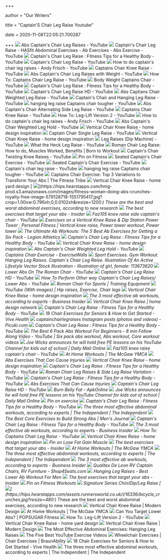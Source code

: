 +++
        
author = "Our Writers"
        
title = "Captain'S Chair Leg Raise Youtube"
        
date = 2020-11-08T22:05:21.700287
        
+++
[ ![](https://i.ytimg.com/vi/9FeC5SAB_3g/maxresdefault.jpg)](https://i.ytimg.com/vi/9FeC5SAB_3g/maxresdefault.jpg) Abs Captain's Chair Leg Raises - YouTube
[ ![](https://i.ytimg.com/vi/o7NVjPmA3sg/maxresdefault.jpg)](https://i.ytimg.com/vi/o7NVjPmA3sg/maxresdefault.jpg) Captain's Chair Leg Raise - HASfit Abdominal Exercises - Ab Exercises - Abs  Exercise - YouTube
[ ![](https://i.ytimg.com/vi/bpwnud0o6-A/maxresdefault.jpg)](https://i.ytimg.com/vi/bpwnud0o6-A/maxresdefault.jpg) Captain's Chair Leg Raise : Fitness Tips for a Healthy Body - YouTube
[ ![](https://i.ytimg.com/vi/UyHNpKXNVMg/maxresdefault.jpg)](https://i.ytimg.com/vi/UyHNpKXNVMg/maxresdefault.jpg) Captain's Chair Leg Raise - YouTube
[ ![](https://i.ytimg.com/vi/711U6NbJRmc/maxresdefault.jpg)](https://i.ytimg.com/vi/711U6NbJRmc/maxresdefault.jpg) How to do captain's chair leg raises - Andy Frisch - YouTube
[ ![](https://i.ytimg.com/vi/rKvO1o_Pq-Q/maxresdefault.jpg)](https://i.ytimg.com/vi/rKvO1o_Pq-Q/maxresdefault.jpg) Captains Chair Knee Raise - YouTube
[ ![](https://i.ytimg.com/vi/nopc4nrGeKA/hqdefault.jpg)](https://i.ytimg.com/vi/nopc4nrGeKA/hqdefault.jpg) Abs Captain's Chair Leg Raises with Weight - YouTube
[ ![](https://i.ytimg.com/vi/r36URZncpkM/hqdefault.jpg)](https://i.ytimg.com/vi/r36URZncpkM/hqdefault.jpg) How To: Captains Chair Leg Raise - YouTube
[ ![](https://i.ytimg.com/vi/P_glLDMIIlg/maxresdefault.jpg)](https://i.ytimg.com/vi/P_glLDMIIlg/maxresdefault.jpg) Body Weight Captains Chair - YouTube
[ ![](https://i.ytimg.com/vi/bpwnud0o6-A/hqdefault.jpg)](https://i.ytimg.com/vi/bpwnud0o6-A/hqdefault.jpg) Captain's Chair Leg Raise : Fitness Tips for a Healthy Body - YouTube
[ ![](https://i.ytimg.com/vi/0UC6V8EHlTw/maxresdefault.jpg)](https://i.ytimg.com/vi/0UC6V8EHlTw/maxresdefault.jpg) Captain's Chair Leg Raise HD - YouTube
[ ![](https://i.ytimg.com/vi/kxEDTZF_Lgs/maxresdefault.jpg)](https://i.ytimg.com/vi/kxEDTZF_Lgs/maxresdefault.jpg) Abs Captians Chair Weighted Leg Raise - YouTube
[ ![](https://i.ytimg.com/vi/rbD9A54rb8M/maxresdefault.jpg)](https://i.ytimg.com/vi/rbD9A54rb8M/maxresdefault.jpg) Captain's Chair and Hanging Leg Raise - YouTube
[ ![](https://i.ytimg.com/vi/-kDqch6A9JE/maxresdefault.jpg)](https://i.ytimg.com/vi/-kDqch6A9JE/maxresdefault.jpg) hanging leg raise Captains chair tougher - YouTube
[ ![](https://i.ytimg.com/vi/qXQzkfksBRw/maxresdefault.jpg)](https://i.ytimg.com/vi/qXQzkfksBRw/maxresdefault.jpg) Abs Captain's Chair Alternating Side Leg Raise - YouTube
[ ![](https://i.ytimg.com/vi/rKvO1o_Pq-Q/hqdefault.jpg)](https://i.ytimg.com/vi/rKvO1o_Pq-Q/hqdefault.jpg) Captains Chair Knee Raise - YouTube
[ ![](https://i.ytimg.com/vi/CU2-V80_JsA/maxresdefault.jpg)](https://i.ytimg.com/vi/CU2-V80_JsA/maxresdefault.jpg) How To: Leg-Lift Version 2 - YouTube
[ ![](https://i.ytimg.com/vi/711U6NbJRmc/hqdefault.jpg)](https://i.ytimg.com/vi/711U6NbJRmc/hqdefault.jpg) How to do captain's chair leg raises - Andy Frisch - YouTube
[ ![](https://i.ytimg.com/vi/_6RbqumadQA/maxresdefault.jpg)](https://i.ytimg.com/vi/_6RbqumadQA/maxresdefault.jpg) Abs Captain's Chair Weighted Leg Hold - YouTube
[ ![](https://i.pinimg.com/originals/32/d2/31/32d23193a9aef0dc0632b5f3a969ee94.png)](https://i.pinimg.com/originals/32/d2/31/32d23193a9aef0dc0632b5f3a969ee94.png) Vertical Chair Knee Raise - home design inspiration
[ ![](https://i.ytimg.com/vi/wsblxX-vCXo/maxresdefault.jpg)](https://i.ytimg.com/vi/wsblxX-vCXo/maxresdefault.jpg) Captain Chair Single Leg Raise - YouTube
[ ![](https://i.ytimg.com/vi/DYQCmzGJkiY/maxresdefault.jpg)](https://i.ytimg.com/vi/DYQCmzGJkiY/maxresdefault.jpg) Vertical Chair Knee Raise - home design inspiration
[ ![](https://i.ytimg.com/vi/0CpUfmyKtkg/maxresdefault.jpg)](https://i.ytimg.com/vi/0CpUfmyKtkg/maxresdefault.jpg) Leg Raises (Dip Machine) - YouTube
[ ![](https://i.ytimg.com/vi/TXuTPl5-t98/hqdefault.jpg)](https://i.ytimg.com/vi/TXuTPl5-t98/hqdefault.jpg) What the Heck Leg Raise - YouTube
[ ![](https://i.ytimg.com/vi/u6gFitgUd6c/hqdefault.jpg)](https://i.ytimg.com/vi/u6gFitgUd6c/hqdefault.jpg) Roman Chair Leg Raise: How to do, Muscles Worked, Benefits | Born to Workout
[ ![](https://i.ytimg.com/vi/h1WhMCo_zFU/maxresdefault.jpg)](https://i.ytimg.com/vi/h1WhMCo_zFU/maxresdefault.jpg) Captain's Chair Twisting Knee Raises - YouTube
[ ![](https://i.pinimg.com/474x/62/34/ce/6234ceb13e9c02b907c58f2fbcb03d83.jpg)](https://i.pinimg.com/474x/62/34/ce/6234ceb13e9c02b907c58f2fbcb03d83.jpg) Pin on Fitness
[ ![](https://i.ytimg.com/vi/HpVymcFzlgA/maxresdefault.jpg)](https://i.ytimg.com/vi/HpVymcFzlgA/maxresdefault.jpg) Seated Captain's Chair Exercise - YouTube
[ ![](https://i.ytimg.com/vi/HpVymcFzlgA/hqdefault.jpg)](https://i.ytimg.com/vi/HpVymcFzlgA/hqdefault.jpg) Seated Captain's Chair Exercise - YouTube
[ ![](https://i.ytimg.com/vi/Igui86XYVDc/maxresdefault.jpg)](https://i.ytimg.com/vi/Igui86XYVDc/maxresdefault.jpg) Captain's chair leg raise - YouTube
[ ![](https://i.ytimg.com/vi/-kDqch6A9JE/hqdefault.jpg)](https://i.ytimg.com/vi/-kDqch6A9JE/hqdefault.jpg) hanging leg raise Captains chair tougher - YouTube
[ ![](https://thefitnesstribe.com/wp-content/uploads/2018/08/Abs-Workout.jpg)](https://thefitnesstribe.com/wp-content/uploads/2018/08/Abs-Workout.jpg) Captains Chair Exercise: Top 3 Variations to Transform Your Abs | The  Fitness Tribe
[ ![](http://weighttraining.guide/wp-content/uploads/2017/07/weighted-captains-chair-leg-and-hip-raise.png)](http://weighttraining.guide/wp-content/uploads/2017/07/weighted-captains-chair-leg-and-hip-raise.png) Vertical Chair Knee Raise - home yard design
[ ![](https://hips.hearstapps.com/hmg-prod.s3.amazonaws.com/images/fitness-woman-doing-abs-crunches-royalty-free-image-579128718-1551795417.jpg?crop=1.00xw:0.796xh;0,0.0102xh&resize=1200:*)](https://hips.hearstapps.com/hmg-prod.s3.amazonaws.com/images/fitness-woman-doing-abs-crunches-royalty-free-image-579128718-1551795417.jpg?crop=1.00xw:0.796xh;0,0.0102xh&resize=1200:*) These are the best and worst abdominal exercises, according to new research
[ ![](https://i.insider.com/5c36203a01c0ea117544c2c6?width=1136&format=jpeg)](https://i.insider.com/5c36203a01c0ea117544c2c6?width=1136&format=jpeg) The best exercises that target your abs - Insider
[ ![](https://i.ytimg.com/vi/Fb6C59TYxQM/hqdefault.jpg)](https://i.ytimg.com/vi/Fb6C59TYxQM/hqdefault.jpg) Faz105 knee raise side captain's chair - YouTube
[ ![](https://i.pinimg.com/originals/f4/af/7d/f4af7d6b885ac2881118e1978d55d5e5.jpg)](https://i.pinimg.com/originals/f4/af/7d/f4af7d6b885ac2881118e1978d55d5e5.jpg) Exercises on a Vertical Knee Raise & Dip Station Power Tower : Personal  Fitness | Vertical knee raise, Power tower workout, Power tower
[ ![](https://i.ytimg.com/vi/hdng3Nm1x_E/maxresdefault.jpg)](https://i.ytimg.com/vi/hdng3Nm1x_E/maxresdefault.jpg) The Ultimate Ab Workouts: The 5 Best Ab Exercises for Getting a Six Pack -  Legion Athletics
[ ![](https://i.ytimg.com/vi/bszgACEscFA/hqdefault.jpg?sqp=-oaymwEiCKgBEF5IWvKriqkDFQgBFQAAAAAYASUAAMhCPQCAokN4AQ==&rs=AOn4CLCmCru9ioNgOu4QpeDMcBENwpvhLg)](https://i.ytimg.com/vi/bszgACEscFA/hqdefault.jpg?sqp=-oaymwEiCKgBEF5IWvKriqkDFQgBFQAAAAAYASUAAMhCPQCAokN4AQ==&rs=AOn4CLCmCru9ioNgOu4QpeDMcBENwpvhLg) Captain's Chair Leg Raise : Fitness Tips for a Healthy Body - YouTube
[ ![](https://i.ytimg.com/vi/0kUxPMdpujs/maxresdefault.jpg)](https://i.ytimg.com/vi/0kUxPMdpujs/maxresdefault.jpg) Vertical Chair Knee Raise - home design inspiration
[ ![](https://i.ytimg.com/vi/_6RbqumadQA/hqdefault.jpg)](https://i.ytimg.com/vi/_6RbqumadQA/hqdefault.jpg) Abs Captain's Chair Weighted Leg Hold - YouTube
[ ![](https://lh3.googleusercontent.com/proxy/o5On6pJkffH8W3cChqENHGH9oufxqhzAwEPvPwRbZVoNkA_SpyKHgnEi3KwH9feNlpnSnMqVyEbuwpHQHS4yHsUyf0JfzZrIOLZONCtdwWfQ88lagdu6I0geCmm40g8ZfGZOYyl8M9lJclFW1KdH7kE6FWH2ehCN45G7Ul_K3zTEHzQbClr3ucdGbGvgO1zNBr-dRdqQ58Om9jJdKMEZlv41_v2yV8IFJReodpkBbDDXuhkykuAaF-S5nmiINJddInSg3xbPVRfR6MpMkv-O0z1skmCV_D_a-DU5yOuP0dD2PnS_DpQak0QtDVNSZ_jALWdJpmPkqczsgk48vV0=s0-d)](https://lh3.googleusercontent.com/proxy/o5On6pJkffH8W3cChqENHGH9oufxqhzAwEPvPwRbZVoNkA_SpyKHgnEi3KwH9feNlpnSnMqVyEbuwpHQHS4yHsUyf0JfzZrIOLZONCtdwWfQ88lagdu6I0geCmm40g8ZfGZOYyl8M9lJclFW1KdH7kE6FWH2ehCN45G7Ul_K3zTEHzQbClr3ucdGbGvgO1zNBr-dRdqQ58Om9jJdKMEZlv41_v2yV8IFJReodpkBbDDXuhkykuAaF-S5nmiINJddInSg3xbPVRfR6MpMkv-O0z1skmCV_D_a-DU5yOuP0dD2PnS_DpQak0QtDVNSZ_jALWdJpmPkqczsgk48vV0=s0-d) Captains Chair Exercise - ExerciseWalls
[ ![](https://thumbs.dreamstime.com/z/sport-exercises-gym-workout-hanging-leg-raises-captain-s-chair-raise-illustration-active-lifestyle-vector-113673620.jpg)](https://thumbs.dreamstime.com/z/sport-exercises-gym-workout-hanging-leg-raises-captain-s-chair-raise-illustration-active-lifestyle-vector-113673620.jpg) Sport Exercises. Gym Workout. Hanging Leg Raises. Captain`s Chair Leg Raise.  Illustration Of An Active Lifestyle Vector Stock Illustration -  Illustration of girl, female: 113673620
[ ![](https://i.ytimg.com/vi/tOKTIPlqJNw/maxresdefault.jpg)](https://i.ytimg.com/vi/tOKTIPlqJNw/maxresdefault.jpg) Lower Abs On The Roman Chair - YouTube
[ ![](https://i.ytimg.com/vi/lS5B0MmLgZs/hqdefault.jpg?sqp=-oaymwEiCKgBEF5IWvKriqkDFQgBFQAAAAAYASUAAMhCPQCAokN4AQ==&rs=AOn4CLD82xq8jjgkPqki2dhnhTpMaI52rQ)](https://i.ytimg.com/vi/lS5B0MmLgZs/hqdefault.jpg?sqp=-oaymwEiCKgBEF5IWvKriqkDFQgBFQAAAAAYASUAAMhCPQCAokN4AQ==&rs=AOn4CLD82xq8jjgkPqki2dhnhTpMaI52rQ) Captain's Chair Leg Raise HD - YouTube
[ ![](https://i.ytimg.com/vi/9PF4rwXRBx0/hqdefault.jpg)](https://i.ytimg.com/vi/9PF4rwXRBx0/hqdefault.jpg) How To Perform Other way Captain's Chair Leg Raises/ Lower Abs - YouTube
[ ![](http://training-equipment.net/wp-content/uploads/2016/05/Roman-Chair-for-Sports.jpg)](http://training-equipment.net/wp-content/uploads/2016/05/Roman-Chair-for-Sports.jpg) Roman Chair For Sports | Training Equipment
[ ![](https://i.pinimg.com/564x/53/b0/d4/53b0d46989e3f3a8cd8e04c11d52b63b.jpg)](https://i.pinimg.com/564x/53/b0/d4/53b0d46989e3f3a8cd8e04c11d52b63b.jpg) YouTube (With images) | Hip raises, Exercise, Chair legs
[ ![](https://i.ytimg.com/vi/k9RhotkYHaA/maxresdefault.jpg)](https://i.ytimg.com/vi/k9RhotkYHaA/maxresdefault.jpg) Vertical Chair Knee Raise - home design inspiration
[ ![](https://i.insider.com/5b6de4018ea82f32008b51c2?width=1200&format=jpeg)](https://i.insider.com/5b6de4018ea82f32008b51c2?width=1200&format=jpeg) The 3 most effective ab workouts, according to experts - Business Insider
[ ![](https://i.ytimg.com/vi/kht_-xt9sYY/maxresdefault.jpg)](https://i.ytimg.com/vi/kht_-xt9sYY/maxresdefault.jpg) Vertical Chair Knee Raise | home design network
[ ![](https://i.ytimg.com/vi/Z2Og_KpPmH4/hqdefault.jpg?sqp=-oaymwEiCKgBEF5IWvKriqkDFQgBFQAAAAAYASUAAMhCPQCAokN4AQ==&rs=AOn4CLDwViwdpe1BvdYq1bEZ96035GZ_Ng)](https://i.ytimg.com/vi/Z2Og_KpPmH4/hqdefault.jpg?sqp=-oaymwEiCKgBEF5IWvKriqkDFQgBFQAAAAAYASUAAMhCPQCAokN4AQ==&rs=AOn4CLDwViwdpe1BvdYq1bEZ96035GZ_Ng) Captain's Chair Leg Raise : Fitness Tips for a Healthy Body - YouTube
[ ![](https://i.ytimg.com/vi/3ANUed30Bgk/maxresdefault.jpg)](https://i.ytimg.com/vi/3ANUed30Bgk/maxresdefault.jpg) 18 Chair Exercises for Seniors & How to Get Started - Vive Health
[ ![](https://scontent-yyz1-1.cdninstagram.com/v/t51.2885-15/e15/s640x640/18812270_671734113036378_5816288057053151232_n.jpg?_nc_ht=scontent-yyz1-1.cdninstagram.com&_nc_cat=106&_nc_ohc=TQcjEv9lBdQAX_kzj1e&oh=a4fef2bd792a5d9998e80f163a3b4276&oe=5E33ED8A)](https://scontent-yyz1-1.cdninstagram.com/v/t51.2885-15/e15/s640x640/18812270_671734113036378_5816288057053151232_n.jpg?_nc_ht=scontent-yyz1-1.cdninstagram.com&_nc_cat=106&_nc_ohc=TQcjEv9lBdQAX_kzj1e&oh=a4fef2bd792a5d9998e80f163a3b4276&oe=5E33ED8A) captainchairlegraises Instagram posts (photos and videos) - Picuki.com
[ ![](https://i.ytimg.com/vi/fUMlaIcEL44/hqdefault.jpg?sqp=-oaymwEiCKgBEF5IWvKriqkDFQgBFQAAAAAYASUAAMhCPQCAokN4AQ==&rs=AOn4CLDImHYTprIbbCkuwnNOogzyQi3hSw)](https://i.ytimg.com/vi/fUMlaIcEL44/hqdefault.jpg?sqp=-oaymwEiCKgBEF5IWvKriqkDFQgBFQAAAAAYASUAAMhCPQCAokN4AQ==&rs=AOn4CLDImHYTprIbbCkuwnNOogzyQi3hSw) Captain's Chair Leg Raise : Fitness Tips for a Healthy Body - YouTube
[ ![](https://i.pinimg.com/564x/c8/13/45/c8134595f236a72fab9f416ef5af80b0.jpg)](https://i.pinimg.com/564x/c8/13/45/c8134595f236a72fab9f416ef5af80b0.jpg) The Best 6 Pack Abs Workout For Beginners - 8 min Follow Along Video -  YouTube | Six pack abs workout, Abs workout, Core workout videos
[ ![](https://i.dailymail.co.uk/1s/2020/03/19/16/26172482-0-image-a-77_1584636455812.jpg)](https://i.dailymail.co.uk/1s/2020/03/19/16/26172482-0-image-a-77_1584636455812.jpg) Joe Wicks announces he will hold free PE lessons on his YouTube Channel for  kids out of school | Daily Mail Online
[ ![](https://i.ytimg.com/vi/slTf3dKfdbk/hqdefault.jpg)](https://i.ytimg.com/vi/slTf3dKfdbk/hqdefault.jpg) Faz105 knee raise captain's chair - YouTube
[ ![](https://www.mcgawymca.org/main/wp-content/uploads/2020/03/Y360-1024x535.png)](https://www.mcgawymca.org/main/wp-content/uploads/2020/03/Y360-1024x535.png) At Home Workouts | The McGaw YMCA
[ ![](https://www.mensjournal.com/wp-content/uploads/mf/crunch-new.jpg?w=1200&quality=86&strip=all)](https://www.mensjournal.com/wp-content/uploads/mf/crunch-new.jpg?w=1200&quality=86&strip=all) Abs Exercises That Can Cause Injuries
[ ![](https://images-na.ssl-images-amazon.com/images/I/61FnrCLi4bL._SL1500_.jpg)](https://images-na.ssl-images-amazon.com/images/I/61FnrCLi4bL._SL1500_.jpg) Vertical Chair Knee Raise - home design inspiration
[ ![](https://i.ytimg.com/vi/2oxruLoiGhI/hqdefault.jpg?sqp=-oaymwEiCKgBEF5IWvKriqkDFQgBFQAAAAAYASUAAMhCPQCAokN4AQ==&rs=AOn4CLA52xmm5zbR8cXR7-Z3HvcYZBAwhQ)](https://i.ytimg.com/vi/2oxruLoiGhI/hqdefault.jpg?sqp=-oaymwEiCKgBEF5IWvKriqkDFQgBFQAAAAAYASUAAMhCPQCAokN4AQ==&rs=AOn4CLA52xmm5zbR8cXR7-Z3HvcYZBAwhQ) Captain's Chair Leg Raise : Fitness Tips for a Healthy Body - YouTube
[ ![](https://i.ytimg.com/vi/ndn8DSNmuDA/hqdefault.jpg)](https://i.ytimg.com/vi/ndn8DSNmuDA/hqdefault.jpg) Roman Chair Leg Raises & Side Leg Raise Variation - YouTube
[ ![](https://i.ytimg.com/vi/kzYQxZPZtNM/hqdefault.jpg?sqp=-oaymwEiCKgBEF5IWvKriqkDFQgBFQAAAAAYASUAAMhCPQCAokN4AQ==&rs=AOn4CLBbKhcP3kbNAPPvhvbYh7TTu6Z33A)](https://i.ytimg.com/vi/kzYQxZPZtNM/hqdefault.jpg?sqp=-oaymwEiCKgBEF5IWvKriqkDFQgBFQAAAAAYASUAAMhCPQCAokN4AQ==&rs=AOn4CLBbKhcP3kbNAPPvhvbYh7TTu6Z33A) Captain's Chair Leg Raise : Fitness Tips for a Healthy Body - YouTube
[ ![](https://www.mensjournal.com/wp-content/uploads/mf/_hang-legraises-abexercisesthatcan-cause-injury.jpg?w=800&quality=86&strip=all)](https://www.mensjournal.com/wp-content/uploads/mf/_hang-legraises-abexercisesthatcan-cause-injury.jpg?w=800&quality=86&strip=all) Abs Exercises That Can Cause Injuries
[ ![](https://i.ytimg.com/vi/pLLBWl-kBik/hqdefault.jpg?sqp=-oaymwEiCKgBEF5IWvKriqkDFQgBFQAAAAAYASUAAMhCPQCAokN4AQ==&rs=AOn4CLAOIzxUE0_6zDF0KU_lR7kGC7wZrw)](https://i.ytimg.com/vi/pLLBWl-kBik/hqdefault.jpg?sqp=-oaymwEiCKgBEF5IWvKriqkDFQgBFQAAAAAYASUAAMhCPQCAokN4AQ==&rs=AOn4CLAOIzxUE0_6zDF0KU_lR7kGC7wZrw) Captain's Chair Leg Raise HD - YouTube
[ ![](https://www.apkonline.net/imageswebp/burnbellyfatscreen2.jpg.webp)](https://www.apkonline.net/imageswebp/burnbellyfatscreen2.jpg.webp) Burn Belly Fat - ApkOnline
[ ![](https://i.dailymail.co.uk/1s/2020/03/19/16/26172278-8131471-image-a-48_1584635592839.jpg)](https://i.dailymail.co.uk/1s/2020/03/19/16/26172278-8131471-image-a-48_1584635592839.jpg) Joe Wicks announces he will hold free PE lessons on his YouTube Channel for  kids out of school | Daily Mail Online
[ ![](https://i.pinimg.com/originals/1b/81/7d/1b817de0336458e1e6af8a375a848aff.jpg)](https://i.pinimg.com/originals/1b/81/7d/1b817de0336458e1e6af8a375a848aff.jpg) Pin on exercise
[ ![](https://i.ytimg.com/vi/LCZtQsm0ySA/hqdefault.jpg?sqp=-oaymwEiCKgBEF5IWvKriqkDFQgBFQAAAAAYASUAAMhCPQCAokN4AQ==&rs=AOn4CLDpirWdH3I5ZAM4GhstrJ2XC3zDeg)](https://i.ytimg.com/vi/LCZtQsm0ySA/hqdefault.jpg?sqp=-oaymwEiCKgBEF5IWvKriqkDFQgBFQAAAAAYASUAAMhCPQCAokN4AQ==&rs=AOn4CLDpirWdH3I5ZAM4GhstrJ2XC3zDeg) Captain's Chair Leg Raise : Fitness Tips for a Healthy Body - YouTube
[ ![](https://static.independent.co.uk/s3fs-public/thumbnails/image/2018/08/08/14/istock-538928645.jpg?width=1200)](https://static.independent.co.uk/s3fs-public/thumbnails/image/2018/08/08/14/istock-538928645.jpg?width=1200) The three most effective abdominal workouts, according to experts | The  Independent | The Independent
[ ![](https://www.mensjournal.com/wp-content/uploads/screen-shot-2016-09-30-at-113614-am-eda577de-1645-453a-bf49-1557c5362ff6.png?quality=86&strip=all)](https://www.mensjournal.com/wp-content/uploads/screen-shot-2016-09-30-at-113614-am-eda577de-1645-453a-bf49-1557c5362ff6.png?quality=86&strip=all) The Best Core Exercises to Build Strong Abs | Men's Journal
[ ![](https://i.ytimg.com/vi/JO85XZqDgEY/hqdefault.jpg?sqp=-oaymwEiCKgBEF5IWvKriqkDFQgBFQAAAAAYASUAAMhCPQCAokN4AQ==&rs=AOn4CLDM2nqK_E4suZZT-x9uijpZ2acM1Q)](https://i.ytimg.com/vi/JO85XZqDgEY/hqdefault.jpg?sqp=-oaymwEiCKgBEF5IWvKriqkDFQgBFQAAAAAYASUAAMhCPQCAokN4AQ==&rs=AOn4CLDM2nqK_E4suZZT-x9uijpZ2acM1Q) Captain's Chair Leg Raise : Fitness Tips for a Healthy Body - YouTube
[ ![](https://i.insider.com/5b6de348b354cd44148b4aff?width=1100&format=jpeg&auto=webp)](https://i.insider.com/5b6de348b354cd44148b4aff?width=1100&format=jpeg&auto=webp) The 3 most effective ab workouts, according to experts - Business Insider
[ ![](https://i.ytimg.com/vi/p52lKe5zb0w/hqdefault.jpg?sqp=-oaymwEiCKgBEF5IWvKriqkDFQgBFQAAAAAYASUAAMhCPQCAokN4AQ==&rs=AOn4CLDWhNekcV7xkoR5xFj1AbLIS_rmIw)](https://i.ytimg.com/vi/p52lKe5zb0w/hqdefault.jpg?sqp=-oaymwEiCKgBEF5IWvKriqkDFQgBFQAAAAAYASUAAMhCPQCAokN4AQ==&rs=AOn4CLDWhNekcV7xkoR5xFj1AbLIS_rmIw) How To: Captains Chair Leg Raise - YouTube
[ ![](https://i.ytimg.com/vi/aDg8-o-afXk/maxresdefault.jpg)](https://i.ytimg.com/vi/aDg8-o-afXk/maxresdefault.jpg) Vertical Chair Knee Raise - home design inspiration
[ ![](https://i.pinimg.com/originals/ff/52/d2/ff52d2673ce2e1bb699ccfff98b382d5.jpg)](https://i.pinimg.com/originals/ff/52/d2/ff52d2673ce2e1bb699ccfff98b382d5.jpg) Pin on Lose Fat Gain Muscle
[ ![](https://i.insider.com/5af319d700c71c45008b4611?width=1100&format=jpeg&auto=webp)](https://i.insider.com/5af319d700c71c45008b4611?width=1100&format=jpeg&auto=webp) The best exercises that target your abs - Insider
[ ![](https://www.mcgawymca.org/main/wp-content/uploads/2020/03/Alyson-Screenshot-1024x536.jpg)](https://www.mcgawymca.org/main/wp-content/uploads/2020/03/Alyson-Screenshot-1024x536.jpg) At Home Workouts | The McGaw YMCA
[ ![](https://static.independent.co.uk/s3fs-public/thumbnails/image/2018/08/08/14/screen-shot-2018-08-08-at-9.50.28-am.png?width=982&height=726)](https://static.independent.co.uk/s3fs-public/thumbnails/image/2018/08/08/14/screen-shot-2018-08-08-at-9.50.28-am.png?width=982&height=726) The three most effective abdominal workouts, according to experts | The  Independent | The Independent
[ ![](https://i.insider.com/5aa1ada77708e938b85aa2bb?width=750&format=jpeg&auto=webp)](https://i.insider.com/5aa1ada77708e938b85aa2bb?width=750&format=jpeg&auto=webp) The 3 most effective ab workouts, according to experts - Business Insider
[ ![](https://shop4seats.com/media/catalog/product/cache/1/image/265x/9df78eab33525d08d6e5fb8d27136e95/d/e/de-leon-captain-chair-01.png)](https://shop4seats.com/media/catalog/product/cache/1/image/265x/9df78eab33525d08d6e5fb8d27136e95/d/e/de-leon-captain-chair-01.png) Qualitex De Leon RV Captain Chairs, RV Furniture - Shop4Seats.com
[ ![](https://www.fitfatherproject.com/wp-content/uploads/2017/04/hang-leg-raises-752x394.jpg)](https://www.fitfatherproject.com/wp-content/uploads/2017/04/hang-leg-raises-752x394.jpg) Hanging Leg Raises - Best Lower Ab Workout For Men
[ ![](https://i.ytimg.com/vi/LSIOgnb2ahs/maxresdefault.jpg)](https://i.ytimg.com/vi/LSIOgnb2ahs/maxresdefault.jpg) The best exercises that target your abs - Insider
[ ![](https://i.pinimg.com/originals/05/2c/21/052c2191fe87c5b57d04a978071c806b.jpg)](https://i.pinimg.com/originals/05/2c/21/052c2191fe87c5b57d04a978071c806b.jpg) Pin on Fitness Workouts
[ ![](https://www.lifefitness.com/resource/image/39522/portrait_ratio1x1/400/400/d27f2c56300117a6c8152b0daf100c77/kQ/download-copy.png)](https://www.lifefitness.com/resource/image/39522/portrait_ratio1x1/400/400/d27f2c56300117a6c8152b0daf100c77/kQ/download-copy.png) Signature Series Chin/Dip/Leg Raise
[ ![](https://hips.hearstapps.com/assets.runnersworld.co.uk/i/16336/bicycle_crunches.jpg?resize=480:*)](https://hips.hearstapps.com/assets.runnersworld.co.uk/i/16336/bicycle_crunches.jpg?resize=480:*) These are the best and worst abdominal exercises, according to new research
[ ![](https://s-media-cache-ak0.pinimg.com/originals/55/13/63/551363cb055cda5edf59bb2c16557058.jpg)](https://s-media-cache-ak0.pinimg.com/originals/55/13/63/551363cb055cda5edf59bb2c16557058.jpg) Vertical Chair Knee Raise | Modern Design
[ ![](https://www.mcgawymca.org/main/wp-content/uploads/2020/03/Les-Mills.png)](https://www.mcgawymca.org/main/wp-content/uploads/2020/03/Les-Mills.png) At Home Workouts | The McGaw YMCA
[ ![](https://media1.popsugar-assets.com/files/thumbor/72b6LQMrjgitGyJ5a7kluiWgv0g/fit-in/728xorig/filters:format_auto-!!-:strip_icc-!!-/2019/05/07/750/n/1922729/76c96a475cd1b9bc3b1e59.47574314_/i/Fitness-Influencers-YouTube.jpg)](https://media1.popsugar-assets.com/files/thumbor/72b6LQMrjgitGyJ5a7kluiWgv0g/fit-in/728xorig/filters:format_auto-!!-:strip_icc-!!-/2019/05/07/750/n/1922729/76c96a475cd1b9bc3b1e59.47574314_/i/Fitness-Influencers-YouTube.jpg) Can You Target Lower Abs? | POPSUGAR Fitness
[ ![](https://i.ytimg.com/vi/ghwdoXHeiIk/hqdefault.jpg?sqp=-oaymwEiCKgBEF5IWvKriqkDFQgBFQAAAAAYASUAAMhCPQCAokN4AQ==&rs=AOn4CLDT30t3cMkRVFrm1QquzNSvPVnIoA)](https://i.ytimg.com/vi/ghwdoXHeiIk/hqdefault.jpg?sqp=-oaymwEiCKgBEF5IWvKriqkDFQgBFQAAAAAYASUAAMhCPQCAokN4AQ==&rs=AOn4CLDT30t3cMkRVFrm1QquzNSvPVnIoA) How To: Leg-Lift Version 2 - YouTube
[ ![](https://i.ytimg.com/vi/8HUGfajWuvA/maxresdefault.jpg)](https://i.ytimg.com/vi/8HUGfajWuvA/maxresdefault.jpg) Vertical Chair Knee Raise - home yard design
[ ![](https://1.bp.blogspot.com/-quZQqbZYtrA/Um_KXiMteXI/AAAAAAAABXU/87mLOi5VE54/s1600/forearm+knee+raises.JPG)](https://1.bp.blogspot.com/-quZQqbZYtrA/Um_KXiMteXI/AAAAAAAABXU/87mLOi5VE54/s1600/forearm+knee+raises.JPG) Vertical Chair Knee Raise | Modern Design
[ ![](https://www.naturallyintense.net/blog/wp-content/uploads/2014/01/abdominals.jpg)](https://www.naturallyintense.net/blog/wp-content/uploads/2014/01/abdominals.jpg) The Most Effective Abdominal Exercises: Hanging Leg Raises
[ ![](https://cupofjo.com/wp-content/uploads/2018/01/janefonda.jpg)](https://cupofjo.com/wp-content/uploads/2018/01/janefonda.jpg) The Five Best YouTube Exercise Videos
[ ![](https://www.braunability.com/us/en/blog/accessible-living/wheelchair-exercises-wheelchair-workout/_jcr_content/root/responsivegrid/mediacopy/backgroundImg.coreimg.jpeg/1585861531476.jpeg)](https://www.braunability.com/us/en/blog/accessible-living/wheelchair-exercises-wheelchair-workout/_jcr_content/root/responsivegrid/mediacopy/backgroundImg.coreimg.jpeg/1585861531476.jpeg) Wheelchair Exercises | Chair Exercises | BraunAbility
[ ![](https://cdn.shopify.com/s/files/1/0763/4541/articles/chair_exercises_seniors-min_600x.jpg?v=1564489804)](https://cdn.shopify.com/s/files/1/0763/4541/articles/chair_exercises_seniors-min_600x.jpg?v=1564489804) 18 Chair Exercises for Seniors & How to Get Started - Vive Health
[ ![](https://static.independent.co.uk/s3fs-public/thumbnails/image/2018/08/08/14/istock-878266406.jpg?width=982&height=726)](https://static.independent.co.uk/s3fs-public/thumbnails/image/2018/08/08/14/istock-878266406.jpg?width=982&height=726) The three most effective abdominal workouts, according to experts | The  Independent | The Independent

